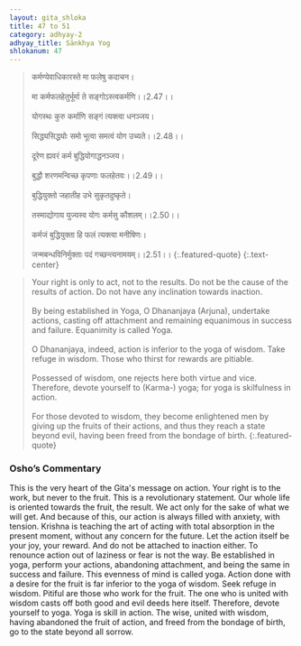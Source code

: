 ```yaml
---
layout: gita_shloka
title: 47 to 51
category: adhyay-2
adhyay_title: Sānkhya Yog
shlokanum: 47
---
```


> कर्मण्येवाधिकारस्ते मा फलेषु कदाचन।<br><br>मा कर्मफलहेतुर्भूर्मा ते सङ्गोऽस्त्वकर्मणि।।2.47।।<br><br>योगस्थः कुरु कर्माणि सङ्गं त्यक्त्वा धनञ्जय।<br><br>सिद्ध्यसिद्ध्योः समो भूत्वा समत्वं योग उच्यते।।2.48।।<br><br>दूरेण ह्यवरं कर्म बुद्धियोगाद्धनञ्जय।<br><br>बुद्धौ शरणमन्विच्छ कृपणाः फलहेतवः।।2.49।।<br><br>बुद्धियुक्तो जहातीह उभे सुकृतदुष्कृते।<br><br>तस्माद्योगाय युज्यस्व योगः कर्मसु कौशलम्।।2.50।।<br><br>कर्मजं बुद्धियुक्ता हि फलं त्यक्त्वा मनीषिणः।<br><br>जन्मबन्धविनिर्मुक्ताः पदं गच्छन्त्यनामयम्।।2.51।।
{:.featured-quote} 
{:.text-center}

> Your right is only to act, not to the results. Do not be the cause of the results of action. Do not have any inclination towards inaction.<br><br>By being established in Yoga, O Dhananjaya (Arjuna), undertake actions, casting off attachment and remaining equanimous in success and failure. Equanimity is called Yoga.<br><br>O Dhananjaya, indeed, action is inferior to the yoga of wisdom. Take refuge in wisdom. Those who thirst for rewards are pitiable.<br><br>Possessed of wisdom, one rejects here both virtue and vice. Therefore, devote yourself to (Karma-) yoga; for yoga is skilfulness in action.<br><br>For those devoted to wisdom, they become enlightened men by giving up the fruits of their actions, and thus they reach a state beyond evil, having been freed from the bondage of birth.
{:.featured-quote}

### Osho’s Commentary
This is the very heart of the Gita's message on action. Your right is to the work, but never to the fruit.
This is a revolutionary statement. Our whole life is oriented towards the fruit, the result. We act only for the sake of what we will get. And because of this, our action is always filled with anxiety, with tension.
Krishna is teaching the art of acting with total absorption in the present moment, without any concern for the future. Let the action itself be your joy, your reward.
And do not be attached to inaction either. To renounce action out of laziness or fear is not the way.
Be established in yoga, perform your actions, abandoning attachment, and being the same in success and failure. This evenness of mind is called yoga.
Action done with a desire for the fruit is far inferior to the yoga of wisdom. Seek refuge in wisdom. Pitiful are those who work for the fruit.
The one who is united with wisdom casts off both good and evil deeds here itself. Therefore, devote yourself to yoga. Yoga is skill in action.
The wise, united with wisdom, having abandoned the fruit of action, and freed from the bondage of birth, go to the state beyond all sorrow.
